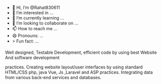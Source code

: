 - 👋 Hi, I’m @Rahat830611
- 👀 I’m interested in ...
- 🌱 I’m currently learning ...
- 💞️ I’m looking to collaborate on ...
- 📫 How to reach me ...
- 😄 Pronouns: ...
- ⚡ Fun fact: ...

<!---
Rahat830611/Rahat830611 is a ✨ special ✨ repository because its `README.md` (this file) appears on your GitHub profile.
You can click the Preview link to take a look at your changes.
--->Well designed, Testable Development, efficient code by using best Website And software development
practices. Creating website layout/user interfaces by using standard HTML/CSS php, java Vue, Js
,Laravel and ASP practices. Integrating data from various back-end services and databases.
